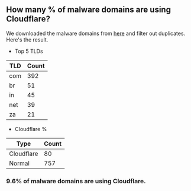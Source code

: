 ## How many % of malware domains are using Cloudflare?


We downloaded the malware domains from [here](https://urlhaus.abuse.ch) and filter out duplicates.
Here's the result.


[//]: # (start replacement)


- Top 5 TLDs

| TLD | Count |
| --- | --- |
| com | 392 |
| br | 51 |
| in | 45 |
| net | 39 |
| za | 21 |


- Cloudflare %

| Type | Count |
| --- | --- |
| Cloudflare | 80 |
| Normal | 757 |


### 9.6% of malware domains are using Cloudflare.